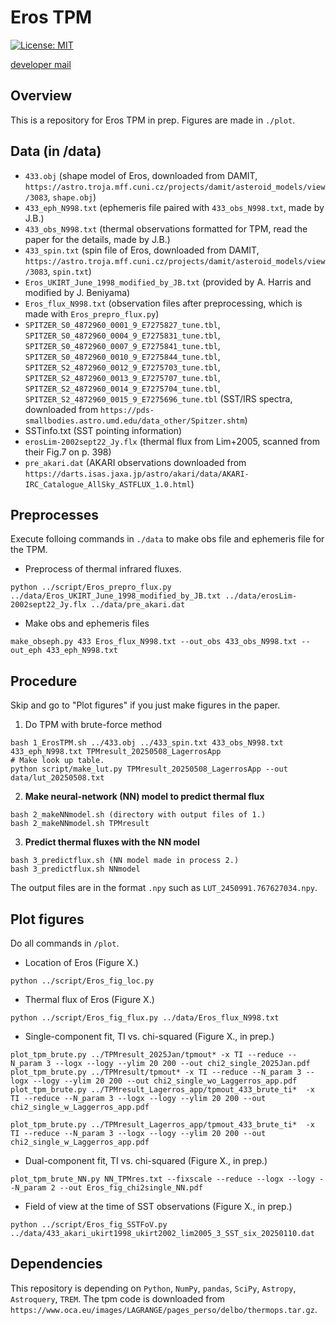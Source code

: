 # Eros TPM
[![License: MIT](https://img.shields.io/badge/License-MIT-yellow.svg)](https://opensource.org/licenses/MIT)

[developer mail](mailto:jbeniyama@oca.eu)

## Overview
This is a repository for Eros TPM in prep.
Figures are made in `./plot`.

## Data (in /data)
* `433.obj` (shape model of Eros, downloaded from DAMIT, `https://astro.troja.mff.cuni.cz/projects/damit/asteroid_models/view/3083`, `shape.obj`)
* `433_eph_N998.txt` (ephemeris file paired with `433_obs_N998.txt`, made by J.B.)
* `433_obs_N998.txt` (thermal observations formatted for TPM, read the paper for the details, made by J.B.)
* `433_spin.txt` (spin file of Eros, downloaded from DAMIT, `https://astro.troja.mff.cuni.cz/projects/damit/asteroid_models/view/3083`, `spin.txt`)
* `Eros_UKIRT_June_1998_modified_by_JB.txt` (provided by A. Harris and modified by J. Beniyama)
* `Eros_flux_N998.txt` (observation files after preprocessing, which is made with `Eros_prepro_flux.py`)
* `SPITZER_S0_4872960_0001_9_E7275827_tune.tbl`, `SPITZER_S0_4872960_0004_9_E7275831_tune.tbl`,
  `SPITZER_S0_4872960_0007_9_E7275841_tune.tbl`, `SPITZER_S0_4872960_0010_9_E7275844_tune.tbl`,
  `SPITZER_S2_4872960_0012_9_E7275703_tune.tbl`, `SPITZER_S2_4872960_0013_9_E7275707_tune.tbl`,
  `SPITZER_S2_4872960_0014_9_E7275704_tune.tbl`, `SPITZER_S2_4872960_0015_9_E7275696_tune.tbl`
  (SST/IRS spectra, downloaded from `https://pds-smallbodies.astro.umd.edu/data_other/Spitzer.shtm`)
* SSTinfo.txt (SST pointing information)
* `erosLim-2002sept22_Jy.flx` (thermal flux from Lim+2005, scanned from their Fig.7 on p. 398)
* `pre_akari.dat` (AKARI observations downloaded from `https://darts.isas.jaxa.jp/astro/akari/data/AKARI-IRC_Catalogue_AllSky_ASTFLUX_1.0.html`)

## Preprocesses
Execute folloing commands in `./data` to make obs file and ephemeris file for the TPM.

- Preprocess of thermal infrared fluxes.
``` 
python ../script/Eros_prepro_flux.py ../data/Eros_UKIRT_June_1998_modified_by_JB.txt ../data/erosLim-2002sept22_Jy.flx ../data/pre_akari.dat
``` 

- Make obs and ephemeris files
```
make_obseph.py 433 Eros_flux_N998.txt --out_obs 433_obs_N998.txt --out_eph 433_eph_N998.txt
```

## Procedure
Skip and go to "Plot figures" if you just make figures in the paper.

1. Do TPM with brute-force method
```
bash 1_ErosTPM.sh ../433.obj ../433_spin.txt 433_obs_N998.txt 433_eph_N998.txt TPMresult_20250508_LagerrosApp
# Make look up table.
python script/make_lut.py TPMresult_20250508_LagerrosApp --out data/lut_20250508.txt
```

2. **Make neural-network (NN) model to predict thermal flux**
```
bash 2_makeNNmodel.sh (directory with output files of 1.)
bash 2_makeNNmodel.sh TPMresult
```

3. **Predict thermal fluxes with the NN model**
```
bash 3_predictflux.sh (NN model made in process 2.)
bash 3_predictflux.sh NNmodel
```
The output files are in the format `.npy` such as `LUT_2450991.767627034.npy`.


## Plot figures
Do all commands in `/plot`.

- Location of Eros (Figure X.)
``` 
python ../script/Eros_fig_loc.py
```

- Thermal flux of Eros (Figure X.)
``` 
python ../script/Eros_fig_flux.py ../data/Eros_flux_N998.txt
```

- Single-component fit, TI vs. chi-squared (Figure X., in prep.)
```
plot_tpm_brute.py ../TPMresult_2025Jan/tpmout* -x TI --reduce --N_param 3 --logx --logy --ylim 20 200 --out chi2_single_2025Jan.pdf
plot_tpm_brute.py ../TPMresult/tpmout* -x TI --reduce --N_param 3 --logx --logy --ylim 20 200 --out chi2_single_wo_Laggerros_app.pdf
plot_tpm_brute.py ../TPMresult_Lagerros_app/tpmout_433_brute_ti*  -x TI --reduce --N_param 3 --logx --logy --ylim 20 200 --out chi2_single_w_Laggerros_app.pdf

plot_tpm_brute.py ../TPMresult_Lagerros_app/tpmout_433_brute_ti*  -x TI --reduce --N_param 3 --logx --logy --ylim 20 200 --out chi2_single_w_Laggerros_app.pdf
```

- Dual-component fit, TI vs. chi-squared (Figure X., in prep.)
```
plot_tpm_brute_NN.py NN_TPMres.txt --fixscale --reduce --logx --logy --N_param 2 --out Eros_fig_chi2single_NN.pdf
```

- Field of view at the time of SST observations (Figure X., in prep.)
```
python ../script/Eros_fig_SSTFoV.py ../data/433_akari_ukirt1998_ukirt2002_lim2005_3_SST_six_20250110.dat
``` 

## Dependencies
This repository is depending on `Python`, `NumPy`, `pandas`, `SciPy`, `Astropy`, `Astroquery`, `TREM`.
The tpm code is downloaded from `https://www.oca.eu/images/LAGRANGE/pages_perso/delbo/thermops.tar.gz`.
